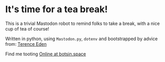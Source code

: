 # It's time for a tea break!

This is a trivial Mastodon robot to remind folks to take a break, with a nice
cup of tea of course!

Written in python, using `Mastodon.py`, `dotenv` and bootstrapped by advice from:
[Terence Eden](https://shkspr.mobi/blog/2018/08/easy-guide-to-building-mastodon-bots/)

Find me tooting [Online at botsin.space](https://botsin.space/@teabot)

